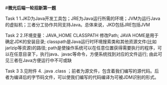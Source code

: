 #**微光后端一轮招新第一题**

Task 1
1.JKD为Java开发工具包；JRE为Java运行所需的环境；JVM为运行Java的虚拟机；三者分工协作共同支持Java。总体来说，JKD包括JRE包括JVM

Task 2
2.环境变量：JAVA_HOME  CLASSPATH  修改Path;
JAVA HOME是用于确定JDK的安装目录;
classpath是Java运行时环境搜索类和其他资源文件(比如jarlzip等资源)的路径;
path是使操作系统可以在任意位置获得需要执行的程序，可以在任意目录下，执行java、javac等命令，方便系统找到对应的文件运行;
由此可见三者在Java方便运行中不可或缺

Task 3
3.见附件
4. .java .class ；前者为源文件，包含着我们编写的源代码。后者为编译后的字节码文件，可以使我们编写的代码编译为可被JDM识别的形式。